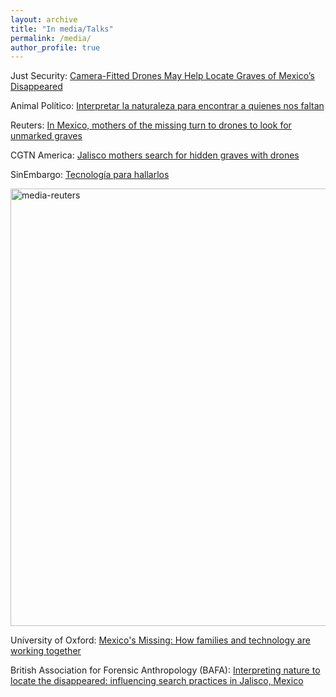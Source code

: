 ```yaml
---
layout: archive
title: "In media/Talks"
permalink: /media/
author_profile: true
---
```

Just Security: [Camera-Fitted Drones May Help Locate Graves of Mexico’s Disappeared](https://www.justsecurity.org/105181/drones-graves-mexicos-disappeared/)

Animal Político: [Interpretar la naturaleza para encontrar a quienes nos faltan](https://animalpolitico.com/analisis/invitades/libro-madres-buscadoras-fil)

Reuters: [In Mexico, mothers of the missing turn to drones to look for unmarked graves](https://www.reuters.com/world/americas/mexico-mothers-missing-turn-drones-look-unmarked-graves-2024-01-26/)

CGTN America: [Jalisco mothers search for hidden graves with drones](https://twitter.com/cgtnamerica/status/1751362286118150555)

SinEmbargo: [Tecnología para hallarlos ](https://www.sinembargo.mx/18-12-2023/4440515)

<img width="700" alt="media-reuters" src="https://github.com/FOUND-project/found-project.github.io/assets/168593479/01445c38-8b19-486a-b29d-7c403d13774d">

University of Oxford: [Mexico's Missing: How families and technology are working together](https://www.ox.ac.uk/event/mexicos-missing-how-families-and-technology-are-working-together)

British Association for Forensic Anthropology (BAFA): [Interpreting nature to locate the disappeared: influencing search practices in Jalisco, Mexico](https://bafauk.weebly.com/winter-conference--agm-2024.html)
